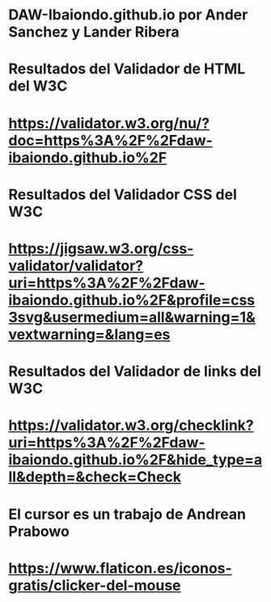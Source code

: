 # DAW-Ibaiondo.github.io por Ander Sanchez y Lander Ribera

# Resultados del Validador de HTML del W3C
# https://validator.w3.org/nu/?doc=https%3A%2F%2Fdaw-ibaiondo.github.io%2F

# Resultados del Validador CSS del W3C 
# https://jigsaw.w3.org/css-validator/validator?uri=https%3A%2F%2Fdaw-ibaiondo.github.io%2F&profile=css3svg&usermedium=all&warning=1&vextwarning=&lang=es

# Resultados del Validador de links del W3C 
# https://validator.w3.org/checklink?uri=https%3A%2F%2Fdaw-ibaiondo.github.io%2F&hide_type=all&depth=&check=Check

# El cursor es un trabajo de Andrean Prabowo
# https://www.flaticon.es/iconos-gratis/clicker-del-mouse 

